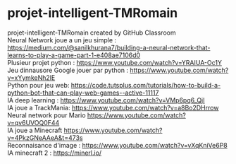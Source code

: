 # projet-intelligent-TMRomain
projet-intelligent-TMRomain created by GitHub Classroom </br>
Neural Network joue a un jeu simple : https://medium.com/@sanilkhurana7/building-a-neural-network-that-learns-to-play-a-game-part-1-e408ae7106d0 </br>
Plusieur projet python : https://www.youtube.com/watch?v=YRAIUA-Oc1Y </br>
Jeu dinnausore Google jouer par python : https://www.youtube.com/watch?v=xYymkeNh2lE </br>
Python pour jeu web: https://code.tutsplus.com/tutorials/how-to-build-a-python-bot-that-can-play-web-games--active-11117 </br>
IA deep learning : https://www.youtube.com/watch?v=VMp6pq6_QjI </br>
IA joue a TrackMania: https://www.youtube.com/watch?v=a8Bo2DHrrow </br>
Neural network pour Mario https://www.youtube.com/watch?v=qv6UVOQ0F44 </br>
IA joue a Minecraft https://www.youtube.com/watch?v=4PkzGNeAAeA&t=473s </br>
Reconnaisance d'image : https://www.youtube.com/watch?v=vXqKniVe6P8 </br>
IA minecraft 2 : https://minerl.io/</br>

